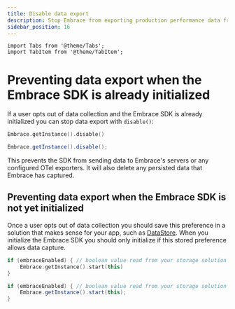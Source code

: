 ```yaml
---
title: Disable data export
description: Stop Embrace from exporting production performance data from within your mobile app.
sidebar_position: 16
---
```


```mdx-code-block
import Tabs from '@theme/Tabs';
import TabItem from '@theme/TabItem';
```

# Preventing data export when the Embrace SDK is already initialized

If a user opts out of data collection and the Embrace SDK is already initialized you can stop data export with `disable()`:

<Tabs groupId="android-language" queryString="android-language">
<TabItem value="kotlin" label="Kotlin">

```kotlin
Embrace.getInstance().disable()
```

</TabItem>
<TabItem value="java" label="Java">

```java
Embrace.getInstance().disable();
```

</TabItem>
</Tabs>

This prevents the SDK from sending data to Embrace's servers or any configured OTel exporters. It will also delete any persisted data that Embrace has captured.

## Preventing data export when the Embrace SDK is not yet initialized

Once a user opts out of data collection you should save this preference in a solution that makes sense for your app, such as [DataStore](https://developer.android.com/topic/libraries/architecture/datastore). When you initialize the Embrace SDK you should only initialize if this stored preference allows data capture.

<Tabs groupId="android-language" queryString="android-language">
<TabItem value="kotlin" label="Kotlin">

```kotlin
if (embraceEnabled) { // boolean value read from your storage solution
    Embrace.getInstance().start(this)
}
```

</TabItem>
<TabItem value="java" label="Java">

```java
if (embraceEnabled) { // boolean value read from your storage solution
    Embrace.getInstance().start(this);
}
```

</TabItem>
</Tabs>
